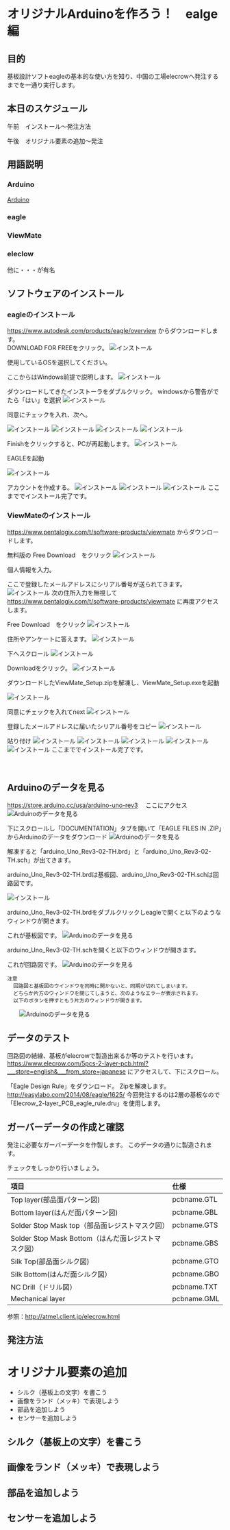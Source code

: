 # オリジナルArduinoを作ろう！　ealge編

## 目的
基板設計ソフトeagleの基本的な使い方を知り、中国の工場elecrowへ発注するまでを一通り実行します。

## 本日のスケジュール
午前　インストール～発注方法

午後　オリジナル要素の追加～発注

## 用語説明
### Arduino
[Arduino](https://www.arduino.cc/)  

### eagle

### ViewMate

### eleclow
他に・・・が有名

## ソフトウェアのインストール
### eagleのインストール

https://www.autodesk.com/products/eagle/overview
からダウンロードします。  
DOWNLOAD FOR FREEをクリック。
![インストール](https://github.com/HappySato/original_arduino_workshop/blob/master/img/419.png?raw=true)

使用しているOSを選択してください。

ここからはWindows前提で説明します。
![インストール](https://github.com/HappySato/original_arduino_workshop/blob/master/img/420.png?raw=true)

ダウンロードしてきたインストーラをダブルクリック。
windowsから警告がでたら「はい」を選択
![インストール](https://github.com/HappySato/original_arduino_workshop/blob/master/img/capture1.PNG?raw=true)

同意にチェックを入れ、次へ。

![インストール](https://github.com/HappySato/original_arduino_workshop/blob/master/img/capture2.PNG?raw=true)
![インストール](https://github.com/HappySato/original_arduino_workshop/blob/master/img/capture3.PNG?raw=true)
![インストール](https://github.com/HappySato/original_arduino_workshop/blob/master/img/capture4.PNG?raw=true)
![インストール](https://github.com/HappySato/original_arduino_workshop/blob/master/img/capture5.PNG?raw=true)

Finishをクリックすると、PCが再起動します。
![インストール](https://github.com/HappySato/original_arduino_workshop/blob/master/img/capture6.PNG?raw=true)

EAGLEを起動

![インストール](https://github.com/HappySato/original_arduino_workshop/blob/master/img/capture10.PNG?raw=true)

アカウントを作成する。
![インストール](https://github.com/HappySato/original_arduino_workshop/blob/master/img/capture7.PNG?raw=true)
![インストール](https://github.com/HappySato/original_arduino_workshop/blob/master/img/capture8.PNG?raw=true)
![インストール](https://github.com/HappySato/original_arduino_workshop/blob/master/img/capture9.PNG?raw=true)
ここまででインストール完了です。

### ViewMateのインストール

https://www.pentalogix.com/t/software-products/viewmate
からダウンロードします。

無料版の Free Download　をクリック
![インストール](https://github.com/HappySato/original_arduino_workshop/blob/master/img/421.png?raw=true)

個人情報を入力。

ここで登録したメールアドレスにシリアル番号が送られてきます。
![インストール](https://github.com/HappySato/original_arduino_workshop/blob/master/img/422.png?raw=true)
次の住所入力を無視して
https://www.pentalogix.com/t/software-products/viewmate
に再度アクセスします。

Free Download　をクリック
![インストール](https://github.com/HappySato/original_arduino_workshop/blob/master/img/421.png?raw=true)

住所やアンケートに答えます。
![インストール](https://github.com/HappySato/original_arduino_workshop/blob/master/img/423.png?raw=true)

下へスクロール
![インストール](https://github.com/HappySato/original_arduino_workshop/blob/master/img/424.png?raw=true)

Downloadをクリック。
![インストール](https://github.com/HappySato/original_arduino_workshop/blob/master/img/425.png?raw=true)

ダウンロードしたViewMate_Setup.zipを解凍し、ViewMate_Setup.exeを起動

![インストール](https://github.com/HappySato/original_arduino_workshop/blob/master/img/capture11.PNG?raw=true)

同意にチェックを入れてnext
![インストール](https://github.com/HappySato/original_arduino_workshop/blob/master/img/capture12.PNG?raw=true)

登録したメールアドレスに届いたシリアル番号をコピー
![インストール](https://github.com/HappySato/original_arduino_workshop/blob/master/img/capture13.PNG?raw=true)

貼り付け
![インストール](https://github.com/HappySato/original_arduino_workshop/blob/master/img/capture14.PNG?raw=true)
![インストール](https://github.com/HappySato/original_arduino_workshop/blob/master/img/capture15.PNG?raw=true)
![インストール](https://github.com/HappySato/original_arduino_workshop/blob/master/img/capture16.PNG?raw=true)
![インストール](https://github.com/HappySato/original_arduino_workshop/blob/master/img/capture17.PNG?raw=true)
![インストール](https://github.com/HappySato/original_arduino_workshop/blob/master/img/capture18.PNG?raw=true)
ここまででインストール完了です。

　　

## Arduinoのデータを見る
  https://store.arduino.cc/usa/arduino-uno-rev3
　ここにアクセス
　![Arduinoのデータを見る](https://github.com/HappySato/original_arduino_workshop/blob/master/img/426.png?raw=true)

  下にスクロールし「DOCUMENTATION」タブを開いて「EAGLE FILES IN .ZIP」からArduinoのデータをダウンロード
  ![Arduinoのデータを見る](https://github.com/HappySato/original_arduino_workshop/blob/master/img/427.png?raw=true)  

  解凍すると「arduino_Uno_Rev3-02-TH.brd」と「arduino_Uno_Rev3-02-TH.sch」が出てきます。

  arduino_Uno_Rev3-02-TH.brdは基板図、arduino_Uno_Rev3-02-TH.schは回路図です。

  ![インストール](https://github.com/HappySato/original_arduino_workshop/blob/master/img/capture19.PNG?raw=true)

  arduino_Uno_Rev3-02-TH.brdをダブルクリックしeagleで開くと以下のようなウィンドウが開きます。

  これが基板図です。
  ![Arduinoのデータを見る](https://github.com/HappySato/original_arduino_workshop/blob/master/img/428.png?raw=true)  

  arduino_Uno_Rev3-02-TH.schを開くと以下のウィンドウが開きます。

  これが回路図です。
  ![Arduinoのデータを見る](https://github.com/HappySato/original_arduino_workshop/blob/master/img/429.png?raw=true)  





    注意
      回路図と基板図のウインドウを同時に開かないと、同期が切れてしまいます。
      どちらか片方のウィンドウを閉じてしまうと、次のようなエラーが表示されます。
      以下のボタンを押すともう片方のウィンドウが開きます。
　　![Arduinoのデータを見る](https://github.com/HappySato/original_arduino_workshop/blob/master/img/430.png?raw=true)

## データのテスト
  回路図の結線、基板がelecrowで製造出来るか等のテストを行います。
  https://www.elecrow.com/5pcs-2-layer-pcb.html?___store=english&___from_store=japanese
にアクセスして、下にスクロール。

 「Eagle Design Rule」をダウンロード。
  Zipを解凍します。
  http://easylabo.com/2014/08/eagle/1625/
  今回発注するのは2層の基板なので「Elecrow_2-layer_PCB_eagle_rule.dru」を使用します。


## ガーバーデータの作成と確認
  発注に必要なガーバーデータを作製します。
  このデータの通りに製造されます。

  チェックをしっかり行いましょう。



| 項目 |	仕様 |
|:-----------|:------------|
|Top layer(部品面パターン図) |	pcbname.GTL|
|Bottom layer(はんだ面パターン図) |	pcbname.GBL|
|Solder Stop Mask top（部品面レジストマスク図）|	pcbname.GTS|
|Solder Stop Mask Bottom（はんだ面レジストマスク図）|	pcbname.GBS|
|Silk Top(部品面シルク図)|	pcbname.GTO|
|Silk Bottom(はんだ面シルク図）|	pcbname.GBO|
|NC Drill（ドリル図）|	pcbname.TXT|
|Mechanical layer|	pcbname.GML|
参照：http://atmel.client.jp/elecrow.html

## 発注方法

# オリジナル要素の追加
- シルク（基板上の文字）を書こう
- 画像をランド（メッキ）で表現しよう
- 部品を追加しよう
- センサーを追加しよう

## シルク（基板上の文字）を書こう
## 画像をランド（メッキ）で表現しよう
## 部品を追加しよう
## センサーを追加しよう
